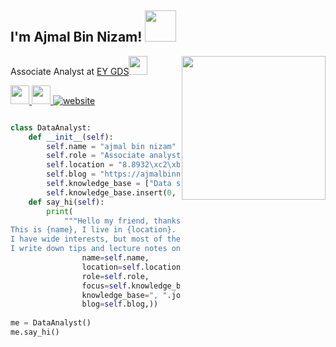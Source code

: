 <h2> I'm Ajmal Bin Nizam! <img src="https://media.giphy.com/media/12oufCB0MyZ1Go/giphy.gif" width="50"></h2>
<img align='right' src="https://media.giphy.com/media/M9gbBd9nbDrOTu1Mqx/giphy.gif" width="230">
<p>Associate Analyst at <a href="https://www.ey.com">EY GDS</a><img src="https://media.giphy.com/media/WUlplcMpOCEmTGBtBW/giphy.gif" width="30"> 
</p>

<a href="https://instagram.com/ajmalbinnizam"><img src="https://cdn2.iconfinder.com/data/icons/social-media-2285/512/1_Instagram_colored_svg_1-512.png" width="30"> </a>
<a href="https://www.linkedin.com/in/ajmalbinnizam/"><img src="https://www.flaticon.com/svg/vstatic/svg/174/174857.svg?token=exp=1617829445~hmac=73e89348fe0238b0d09e6308f87fcd8c" width="30"> </a>
[![website](https://img.shields.io/badge/Website-46a2f1.svg?&style=flat-square&logo=Google-Chrome&logoColor=white&link=https://ajmalbinnizam.github.io/)](https://ajmalbinnizam.github.io/)


```python

class DataAnalyst:
    def __init__(self):
        self.name = "ajmal bin nizam"
        self.role = "Associate analyst in EY GDS"
        self.location = "8.8932\xc2\xb0 N, 76.6141\xc2\xb0 E"
        self.blog = "https://ajmalbinnizam.medium.com/"
        self.knowledge_base = ["Data science", "Machine Learning","web development", "music production"]
        self.knowledge_base.insert(0, "data and analytics")
    def say_hi(self):
        print(
            """Hello my friend, thanks for dropping by!
This is {name}, I live in {location}. I work as an {role} and recently I am focusing on {focus}.
I have wide interests, but most of them are {knowledge_base}.
I write down tips and lecture notes on my personal tech blog, which can be found here: {blog}""".format(
                name=self.name,
                location=self.location,
                role=self.role,
                focus=self.knowledge_base[0],
                knowledge_base=", ".join(self.knowledge_base[1:]),
                blog=self.blog,))
                
me = DataAnalyst()
me.say_hi()

```

